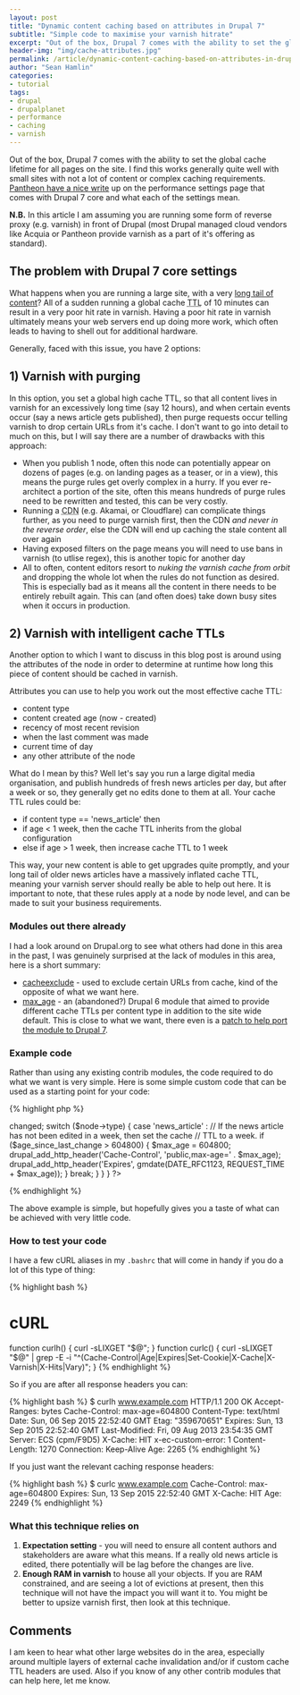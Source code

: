 ```yaml
---
layout: post
title: "Dynamic content caching based on attributes in Drupal 7"
subtitle: "Simple code to maximise your varnish hitrate"
excerpt: "Out of the box, Drupal 7 comes with the ability to set the global cache lifetime for all pages on the site, this often is not enough for complex sites."
header-img: "img/cache-attributes.jpg"
permalink: /article/dynamic-content-caching-based-on-attributes-in-drupal-7/
author: "Sean Hamlin"
categories:
- tutorial
tags:
- drupal
- drupalplanet
- performance
- caching
- varnish
---
```


Out of the box, Drupal 7 comes with the ability to set the global cache lifetime for all pages on the site. I find this works generally quite well with small sites with not a lot of content or complex caching requirements. <a href="https://pantheon.io/docs/articles/drupal/drupal-performance-and-caching-settings/">Pantheon have a nice write</a> up on the performance settings page that comes with Drupal 7 core and what each of the settings mean.

**N.B.** In this article I am assuming you are running some form of reverse proxy (e.g. varnish) in front of Drupal (most Drupal managed cloud vendors like Acquia or Pantheon provide varnish as a part of it's offering as standard).

## The problem with Drupal 7 core settings

What happens when you are running a large site, with a very <a href="https://en.wikipedia.org/wiki/Long_tail">long tail of content</a>? All of a sudden running a global cache <abbr title="Time To Live">TTL</abbr> of 10 minutes can result in a very poor hit rate in varnish. Having a poor hit rate in varnish ultimately means your web servers end up doing more work, which often leads to having to shell out for additional hardware.

Generally, faced with this issue, you have 2 options:

## 1) Varnish with purging

In this option, you set a global high cache TTL, so that all content lives in varnish for an excessively long time (say 12 hours), and when certain events occur (say a news article gets published), then purge requests occur telling varnish to drop certain URLs from it's cache. I don't want to go into detail to much on this, but I will say there are a number of drawbacks with this approach:

* When you publish 1 node, often this node can potentially appear on dozens of pages (e.g. on landing pages as a teaser, or in a view), this means the purge rules get overly complex in a hurry. If you ever re-architect a portion of the site, often this means hundreds of purge rules need to be rewritten and tested, this can be very costly.
* Running a <abbr title="Content Delivery Network">CDN</abbr> (e.g. Akamai, or Cloudflare) can complicate things further, as you need to purge varnish first, then the CDN *and never in the reverse order*, else the CDN will end up caching the stale content all over again
* Having exposed filters on the page means you will need to use bans in varnish (to utlise regex), this is another topic for another day
* All to often, content editors resort to *nuking the varnish cache from orbit* and dropping the whole lot when the rules do not function as desired. This is especially bad as it means all the content in there needs to be entirely rebuilt again. This can (and often does) take down busy sites when it occurs in production.

## 2) Varnish with intelligent cache TTLs

Another option to which I want to discuss in this blog post is around using the attributes of the node in order to determine at runtime how long this piece of content should be cached in varnish.

Attributes you can use to help you work out the most effective cache TTL:

* content type
* content created age (now - created)
* recency of most recent revision
* when the last comment was made
* current time of day
* any other attribute of the node

What do I mean by this? Well let's say you run a large digital media organisation, and publish hundreds of fresh news articles per day, but after a week or so, they generally get no edits done to them at all. Your cache TTL rules could be:

* if content type == 'news_article' then
* if age < 1 week, then the cache TTL inherits from the global configuration
* else if age > 1 week, then increase cache TTL to 1 week

This way, your new content is able to get upgrades quite promptly, and your long tail of older news articles have a massively inflated cache TTL, meaning your varnish server should really be able to help out here. It is important to note, that these rules apply at a node by node level, and can be made to suit your business requirements.

### Modules out there already

I had a look around on Drupal.org to see what others had done in this area in the past, I was genuinely surprised at the lack of modules in this area, here is a short summary:

* <a href="https://www.drupal.org/project/cacheexclude">cacheexclude</a> - used to exclude certain URLs from cache, kind of the opposite of what we want here.
* <a href="https://www.drupal.org/project/max_age">max_age</a> - an (abandoned?) Drupal 6 module that aimed to provide different cache TTLs per content type in addition to the site wide default. This is close to what we want, there even is a <a href="https://www.drupal.org/node/1322158">patch to help port the module to Drupal 7</a>. 

### Example code

Rather than using any existing contrib modules, the code required to do what we want is very simple. Here is some simple custom code that can be used as a starting point for your code:

{% highlight php %}
<?php
/**
 * Implements hook_page_build().
 *
 * Responsible for setting the cache TTL based on the content attributes.
 */
function MYMODULE_page_build(&$page) {
  $node = menu_get_object();
  if (user_is_anonymous() && isset($node)) {
    $age_since_last_change = REQUEST_TIME - $node->changed;

    switch ($node->type) {
      case 'news_article' :
        // If the news article has not been edited in a week, then set the cache
        // TTL to a week.
        if ($age_since_last_change > 604800) {
          $max_age = 604800;
          drupal_add_http_header('Cache-Control', 'public,max-age=' . $max_age);
          drupal_add_http_header('Expires', gmdate(DATE_RFC1123, REQUEST_TIME + $max_age));
        }
        break;
    }
  }
}
?>
{% endhighlight %}

The above example is simple, but hopefully gives you a taste of what can be achieved with very little code.

### How to test your code

I have a few cURL aliases in my <code>.bashrc</code> that will come in handy if you do a lot of this type of thing:

{% highlight bash %}
# cURL
function curlh() { curl -sLIXGET "$@"; }
function curlc() { curl -sLIXGET "$@" | grep -E -i "^(Cache-Control|Age|Expires|Set-Cookie|X-Cache|X-Varnish|X-Hits|Vary)"; }
{% endhighlight %}

So if you are after all response headers you can:

{% highlight bash %}
$ curlh www.example.com
HTTP/1.1 200 OK
Accept-Ranges: bytes
Cache-Control: max-age=604800
Content-Type: text/html
Date: Sun, 06 Sep 2015 22:52:40 GMT
Etag: "359670651"
Expires: Sun, 13 Sep 2015 22:52:40 GMT
Last-Modified: Fri, 09 Aug 2013 23:54:35 GMT
Server: ECS (cpm/F9D5)
X-Cache: HIT
x-ec-custom-error: 1
Content-Length: 1270
Connection: Keep-Alive
Age: 2265
{% endhighlight %}

If you just want the relevant caching response headers:

{% highlight bash %}
$ curlc www.example.com
Cache-Control: max-age=604800
Expires: Sun, 13 Sep 2015 22:52:40 GMT
X-Cache: HIT
Age: 2249
{% endhighlight %}

### What this technique relies on

1. **Expectation setting** - you will need to ensure all content authors and stakeholders are aware what this means. If a really old news article is edited, there potentially will be lag before the changes are live.
1. **Enough RAM in varnish** to house all your objects. If you are RAM constrained, and are seeing a lot of evictions at present, then this technique will not have the impact you will want it to. You might be better to upsize varnish first, then look at this technique.

## Comments

I am keen to hear what other large websites do in the area, especially around multiple layers of external cache invalidation and/or if custom cache TTL headers are used. Also if you know of any other contrib modules that can help here, let me know.
